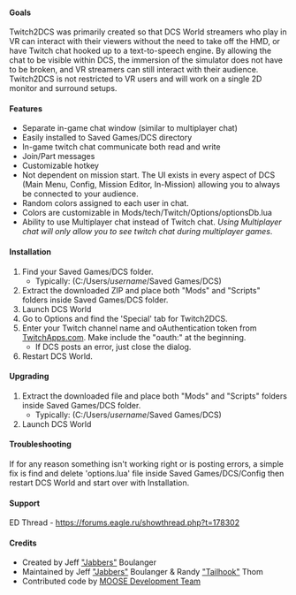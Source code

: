 #### Goals
Twitch2DCS was primarily created so that DCS World streamers who play in VR can interact with their viewers without the need to take off the HMD, or have Twitch chat hooked up to a text-to-speech engine. By allowing the chat to be visible within DCS, the immersion of the simulator does not have to be broken, and VR streamers can still interact with their audience. Twitch2DCS is not restricted to VR users and will work on a single 2D monitor and surround setups.

#### Features
* Separate in-game chat window (similar to multiplayer chat)
* Easily installed to Saved Games/DCS directory
* In-game twitch chat communicate both read and write
* Join/Part messages
* Customizable hotkey
* Not dependent on mission start. The UI exists in every aspect of DCS (Main Menu, Config, Mission Editor, In-Mission) allowing you to always be connected to your audience.
* Random colors assigned to each user in chat.
* Colors are customizable in Mods/tech/Twitch/Options/optionsDb.lua
* Ability to use Multiplayer chat instead of Twitch chat. *Using Multiplayer chat will only allow you to see twitch chat during multiplayer games*.

#### Installation
1. Find your Saved Games/DCS folder.
    * Typically: (C:/Users/_username_/Saved Games/DCS)
2. Extract the downloaded ZIP and place both "Mods" and "Scripts" folders inside Saved Games/DCS folder.
3. Launch DCS World
4. Go to Options and find the 'Special' tab for Twitch2DCS.
5. Enter your Twitch channel name and oAuthentication token from [TwitchApps.com](https://twitchapps.com/tmi/). Make include the "oauth:" at the beginning.
    * If DCS posts an error, just close the dialog.
6. Restart DCS World.

#### Upgrading
1. Extract the downloaded file and place both "Mods" and "Scripts" folders inside Saved Games/DCS folder.
    * Typically: (C:/Users/_username_/Saved Games/DCS)
2. Launch DCS World

#### Troubleshooting
If for any reason something isn't working right or is posting errors, a simple fix is find and delete 'options.lua' file inside Saved Games/DCS/Config then restart DCS World and start over with Installation.

#### Support
ED Thread - https://forums.eagle.ru/showthread.php?t=178302

#### Credits
* Created by Jeff ["Jabbers"](https://forums.eagle.ru/member.php?u=122130) Boulanger
* Maintained by Jeff ["Jabbers"](https://forums.eagle.ru/member.php?u=122130) Boulanger & Randy ["Tailhook"](https://forums.eagle.ru/member.php?u=90028) Thom
* Contributed code by [MOOSE Development Team](https://github.com/FlightControl-Master)